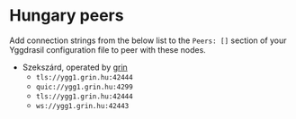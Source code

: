 # Hungary peers

Add connection strings from the below list to the `Peers: []` section of your
Yggdrasil configuration file to peer with these nodes.

* Szekszárd, operated by [grin](https://github.com/grinapo)
  * `tls://ygg1.grin.hu:42444`
  * `quic://ygg1.grin.hu:4299`
  * `tls://ygg1.grin.hu:42444`
  * `ws://ygg1.grin.hu:42443`

